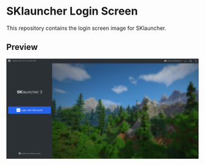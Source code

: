 # SKlauncher Login Screen

This repository contains the login screen image for SKlauncher.

## Preview

![Login Screen](login_screen.jpg)
